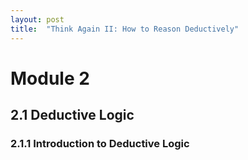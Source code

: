 ```yaml
---
layout: post
title:  "Think Again II: How to Reason Deductively"
---
```


# Module 2
## 2.1 Deductive Logic
### 2.1.1 Introduction to Deductive Logic
